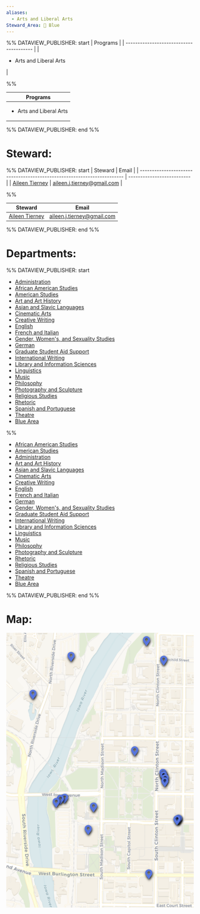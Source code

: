 ```yaml
---
aliases:
  - Arts and Liberal Arts
Steward_Area: 🔵 Blue
---
```

%% DATAVIEW_PUBLISHER: start
| Programs                                |
| --------------------------------------- |
| <ul><li>Arts and Liberal Arts</li></ul> |

%%

| Programs                                |
| --------------------------------------- |
| <ul><li>Arts and Liberal Arts</li></ul> |

%% DATAVIEW_PUBLISHER: end %%

# Steward:
%% DATAVIEW_PUBLISHER: start
| Steward                                                                 | Email                      |
| ----------------------------------------------------------------------- | -------------------------- |
| [Aileen Tierney](./Aileen%20Tierney.md) | aileen.j.tierney@gmail.com |

%%

| Steward                                                                 | Email                      |
| ----------------------------------------------------------------------- | -------------------------- |
| [Aileen Tierney](./Aileen%20Tierney.md) | aileen.j.tierney@gmail.com |

%% DATAVIEW_PUBLISHER: end %%

# Departments:

%% DATAVIEW_PUBLISHER: start
- [Administration](./Administration.md)
- [African American Studies](./African%20American%20Studies.md)
- [American Studies](./American%20Studies.md)
- [Art and Art History](./Art%20and%20Art%20History.md)
- [Asian and Slavic Languages](./Asian%20and%20Slavic%20Languages.md)
- [Cinematic Arts](./Cinematic%20Arts.md)
- [Creative Writing](./Creative%20Writing.md)
- [English](./English.md)
- [French and Italian](./French%20and%20Italian.md)
- [Gender, Women's, and Sexuality Studies](./Gender,%20Women's,%20and%20Sexuality%20Studies.md)
- [German](./German.md)
- [Graduate Student Aid Support](./Graduate%20Student%20Aid%20Support.md)
- [International Writing](./International%20Writing.md)
- [Library and Information Sciences](./Library%20and%20Information%20Sciences.md)
- [Linguistics](./Linguistics.md)
- [Music](./Music.md)
- [Philosophy](./Philosophy.md)
- [Photography and Sculpture](./Photography%20and%20Sculpture.md)
- [Religious Studies](./Religious%20Studies.md)
- [Rhetoric](./Rhetoric.md)
- [Spanish and Portuguese](./Spanish%20and%20Portuguese.md)
- [Theatre](./Theatre.md)
- [Blue Area](Blue%20Area.md)

%%

- [African American Studies](./African%20American%20Studies.md)
- [American Studies](./American%20Studies.md)
- [Administration](./Administration.md)
- [Art and Art History](./Art%20and%20Art%20History.md)
- [Asian and Slavic Languages](./Asian%20and%20Slavic%20Languages.md)
- [Cinematic Arts](./Cinematic%20Arts.md)
- [Creative Writing](./Creative%20Writing.md)
- [English](./English.md)
- [French and Italian](./French%20and%20Italian.md)
- [German](./German.md)
- [Gender, Women's, and Sexuality Studies](./Gender,%20Women's,%20and%20Sexuality%20Studies.md)
- [Graduate Student Aid Support](./Graduate%20Student%20Aid%20Support.md)
- [International Writing](./International%20Writing.md)
- [Library and Information Sciences](./Library%20and%20Information%20Sciences.md)
- [Linguistics](./Linguistics.md)
- [Music](./Music.md)
- [Philosophy](./Philosophy.md)
- [Photography and Sculpture](./Photography%20and%20Sculpture.md)
- [Rhetoric](./Rhetoric.md)
- [Religious Studies](./Religious%20Studies.md)
- [Spanish and Portuguese](./Spanish%20and%20Portuguese.md)
- [Theatre](./Theatre.md)
- [Blue Area](Blue%20Area.md)

%% DATAVIEW_PUBLISHER: end %%


# Map:

![Steward-Map-Blue.png](./Admin/Attachments/Steward-Map-Blue.png)